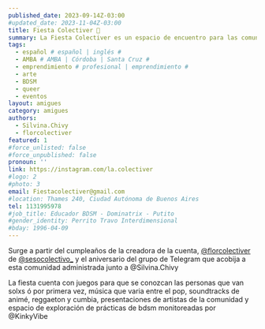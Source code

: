 ```yaml
---
published_date: 2023-09-14Z-03:00
#updated_date: 2023-11-04Z-03:00
title: Fiesta Colectiver 🌈
summary: La Fiesta Colectiver es un espacio de encuentro para las comunidades No monógamas, Poliamorosas, Kinkys, LGBTIQ+.
tags:
  - español # español | inglés #
  - AMBA # AMBA | Córdoba | Santa Cruz #
  - emprendimiento # profesional | emprendimiento #
  - arte
  - BDSM
  - queer
  - eventos
layout: amigues
category: amigues
authors:
  - Silvina.Chivy
  - florcolectiver
featured: 1
#force_unlisted: false
#force_unpublished: false
pronoun: ''
link: https://instagram.com/la.colectiver
#logo: 2
#photo: 3
email: Fiestacolectiver@gmail.com
#location: Thames 240, Ciudad Autónoma de Buenos Aires
tel: 1131995978
#job_title: Educador BDSM - Dominatrix - Putito
#gender_identity: Perrito Travo Interdimensional
#bday: 1996-04-09
---
```


Surge a partir del cumpleaños de la creadora de la cuenta, [\@florcolectiver](https://instagram.com/florcolectiver) de [\@sesocolectivo\_](https://instagram.com/sesocolectivo_) y el aniversario del grupo de Telegram que acobija a esta comunidad administrada junto a @Silvina.Chivy

La fiesta cuenta con juegos para que se conozcan las personas que van solxs ó por primera vez, música que varia entre el pop, soundtracks de animé, reggaeton y cumbia, presentaciones de artistas de la comunidad y espacio de exploración de prácticas de bdsm monitoreadas por @KinkyVibe
